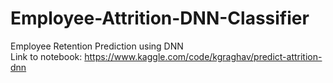 # Employee-Attrition-DNN-Classifier
Employee Retention Prediction using DNN
<br>Link to notebook: https://www.kaggle.com/code/kgraghav/predict-attrition-dnn
